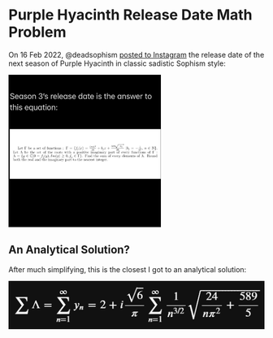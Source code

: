 # Purple Hyacinth Release Date Math Problem

On 16 Feb 2022, @deadsophism [posted to Instagram](https://www.instagram.com/p/CaAW1gQlUr3/) the release date of the next season of Purple Hyacinth in classic sadistic Sophism style:

<img src="./deadsophism-math-problem-purple-hyacinth.jpg" alt="Purple Hyacinth Release Date Problem" style="width: 300px;"/>

## An Analytical Solution?

After much simplifying, this is the closest I got to an analytical solution:

<img src="./closest-analytical-solution.png" alt="Closest Analytical Solution" />

